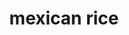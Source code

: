 ---
servings:
notes:
directions: |-
  * Heat oil
  * Add rice and garlic, cook til fragrant
  * Add remaining ingredients
  * Break bouillon up in water
  * Return to boil
  * Cover and simmer until water is evaporated (about 20 minutes)
  * Do not stir until finished cooking
ingredients: |-
  * 2 tbs oil
  * 1 cup long grain rice
  * 2 cloves garlic
  * 3 cups water
  * 2 cubes knorr chicken bouillon with tomato
  * salt and pepper
rating: 5
ease: easy
category: side dish
subcategory: ['rice', 'mexican']
href:
totalTime:
cookTime:
prepTime:
title: mexican rice
path: /mexican-rice
---